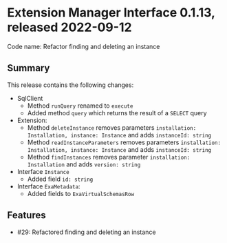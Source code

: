 # Extension Manager Interface 0.1.13, released 2022-09-12

Code name: Refactor finding and deleting an instance

## Summary

This release contains the following changes:

* SqlClient
    * Method `runQuery` renamed to `execute`
    * Added method `query` which returns the result of a `SELECT` query
* Extension:
    * Method `deleteInstance` removes parameters `installation: Installation, instance: Instance` and adds `instanceId: string`
    * Method `readInstanceParameters` removes parameters `installation: Installation, instance: Instance` and adds `instanceId: string`
    * Method `findInstances` removes parameter `installation: Installation` and adds `version: string`
* Interface `Instance`
    * Added field `id: string`
* Interface `ExaMetadata`:
    * Added fields to `ExaVirtualSchemasRow`

## Features

* #29: Refactored finding and deleting an instance
